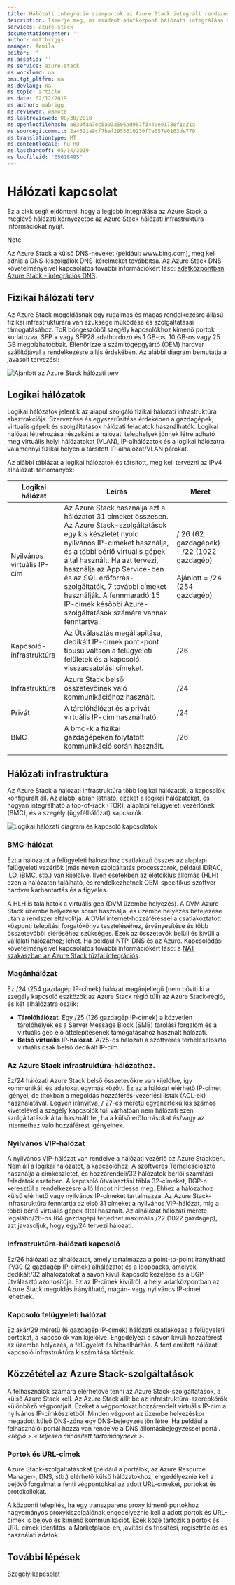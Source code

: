 ```yaml
---
title: Hálózati integráció szempontok az Azure Stack integrált rendszerek |} A Microsoft Docs
description: Ismerje meg, mi mindent adatközpont hálózati integrálása az Azure Stack több csomópontos tervezése.
services: azure-stack
documentationcenter: ''
author: mattbriggs
manager: femila
editor: ''
ms.assetid: ''
ms.service: azure-stack
ms.workload: na
pms.tgt_pltfrm: na
ms.devlang: na
ms.topic: article
ms.date: 02/12/2019
ms.author: mabrigg
ms.reviewer: wamota
ms.lastreviewed: 08/30/2018
ms.openlocfilehash: a839faa7ec5a93a506ad967f3449ee1788f1a21a
ms.sourcegitcommit: 2a4321a9cf7bef2955610230f7e057e0163de779
ms.translationtype: MT
ms.contentlocale: hu-HU
ms.lasthandoff: 05/14/2019
ms.locfileid: "65618495"
---
```

# <a name="network-connectivity"></a>Hálózati kapcsolat
Ez a cikk segít eldönteni, hogy a legjobb integrálása az Azure Stack a meglévő hálózati környezetbe az Azure Stack hálózati infrastruktúra információkat nyújt. 

> [!NOTE]
> Az Azure Stack a külső DNS-neveket (például: www\.bing.com), meg kell adnia a DNS-kiszolgálók DNS-kérelmeket továbbítsa. Az Azure Stack DNS követelményeivel kapcsolatos további információkért lásd: [adatközpontban Azure Stack - integrációs DNS](azure-stack-integrate-dns.md).

## <a name="physical-network-design"></a>Fizikai hálózati terv
Az Azure Stack megoldásnak egy rugalmas és magas rendelkezésre állású fizikai infrastruktúrára van szüksége működése és szolgáltatásai támogatásához. ToR böngészőből szegély kapcsolókhoz kimenő portok korlátozva, SFP + vagy SFP28 adathordozó és 1 GB-os, 10 GB-os vagy 25 GB megbízhatóbbak. Ellenőrizze a számítógépgyártó (OEM) hardver szállítójával a rendelkezésre állás érdekében. Az alábbi diagram bemutatja a javasolt tervezési:

![Ajánlott az Azure Stack hálózati terv](media/azure-stack-network/recommended-design.png)


## <a name="logical-networks"></a>Logikai hálózatok
Logikai hálózatok jelentik az alapul szolgáló fizikai hálózati infrastruktúra absztrakciója. Szervezése és egyszerűsítése érdekében a gazdagépek, virtuális gépek és szolgáltatások hálózati feladatok használhatók. Logikai hálózat létrehozása részeként a hálózati telephelyek jönnek létre adható meg virtuális helyi hálózatokat (VLAN), IP-alhálózatok és a logikai hálózatra valamennyi fizikai helyen a társított IP-alhálózat/VLAN párokat.

Az alábbi táblázat a logikai hálózatok és társított, meg kell tervezni az IPv4 alhálózati tartományok:

| Logikai hálózat | Leírás | Méret | 
| -------- | ------------- | ------------ | 
| Nyilvános virtuális IP-cím | Az Azure Stack használja ezt a hálózatot 31 címeket összesen. Az Azure Stack-szolgáltatások egy kis készletét nyolc nyilvános IP-címeket használja, és a többi bérlő virtuális gépek által használt. Ha azt tervezi, használja az App Service-ben és az SQL erőforrás-szolgáltatók, 7 további címeket használják. A fennmaradó 15 IP-címek későbbi Azure-szolgáltatások számára vannak fenntartva. | / 26 (62 gazdagépek) – /22 (1022 gazdagép)<br><br>Ajánlott = /24 (254 gazdagép) | 
| Kapcsoló-infrastruktúra | Az Útválasztás megállapítása, dedikált IP-címek pont-pont típusú váltson a felügyeleti felületek és a kapcsoló visszacsatolási címeket. | /26 | 
| Infrastruktúra | Azure Stack belső összetevőinek való kommunikációhoz használt. | /24 |
| Privát | A tárolóhálózat és a privát virtuális IP-cím használható. | /24 | 
| BMC | A bmc-k a fizikai gazdagépeken folytatott kommunikáció során használt. | /26 | 
| | | |

## <a name="network-infrastructure"></a>Hálózati infrastruktúra
Az Azure Stack a hálózati infrastruktúra több logikai hálózatok, a kapcsolók konfigurált áll. Az alábbi ábrán látható, ezeket a logikai hálózatokat, és hogyan integrálható a top-of-rack (TOR), alaplapi felügyeleti vezérlőnek (BMC), és a szegély (ügyfélhálózat) kapcsolók.

![Logikai hálózati diagram és kapcsoló kapcsolatok](media/azure-stack-network/NetworkDiagram.png)

### <a name="bmc-network"></a>BMC-hálózat
Ezt a hálózatot a felügyeleti hálózathoz csatlakozó összes az alaplapi felügyeleti vezérlők (más néven szolgáltatás processzorok, például iDRAC, iLO, iBMC, stb.) van kijelölve. Ilyen esetekben az életciklus állomás (HLH) ezen a hálózaton található, és rendelkezhetnek OEM-specifikus szoftver hardver karbantartás és a figyelés. 

A HLH is találhatók a virtuális gép (DVM üzembe helyezés). A DVM Azure Stack üzembe helyezése során használja, és üzembe helyezés befejezése után a rendszer eltávolítja. A DVM internet-hozzáféréssel a csatlakoztatott központi telepítési forgatókönyv teszteléséhez, érvényesítése és több összetevőből eléréséhez szükséges. Ezek az összetevők belüli és kívüli a vállalati hálózathoz; lehet. Ha például NTP, DNS és az Azure. Kapcsolódási követelményeivel kapcsolatos további információkért lásd: a [NAT szakaszban az Azure Stack tűzfal integrációs](azure-stack-firewall.md#network-address-translation). 

### <a name="private-network"></a>Magánhálózat
Ez /24 (254 gazdagép IP-címek) hálózat magánjellegű (nem bővíti ki a szegély kapcsoló eszközök az Azure Stack régió túli) az Azure Stack-régió, és két alhálózatra oszlik:

- **Tárolóhálózat**. Egy /25 (126 gazdagép IP-címek) a közvetlen tárolóhelyek és a Server Message Block (SMB) tárolási forgalom és a virtuális gép élő áttelepítésének támogatásához használt hálózati. 
- **Belső virtuális IP-hálózat**. A/25-ös hálózati a szoftveres terheléselosztó virtuális csak belső dedikált IP-cím.

### <a name="azure-stack-infrastructure-network"></a>Az Azure Stack infrastruktúra-hálózathoz.
Ez/24 hálózati Azure Stack belső összetevőkre van kijelölve, így kommunikál, és adatokat egymás között. Ez az alhálózat elérhető IP-címet igényel, de titokban a megoldás hozzáférés-vezérlési listák (ACL-ek) használatával. Legyen irányítva, / 27-es méretű egyenértékű kis számos kivételével a szegély kapcsolók túli várhatóan nem hálózati ezen szolgáltatások által használt fel, ha a külső erőforrásokat és/vagy az internethez való hozzáférést igényelnek. 

### <a name="public-vip-network"></a>Nyilvános VIP-hálózat
A nyilvános VIP-hálózat van rendelve a hálózati vezérlő az Azure Stackben. Nem áll a logikai hálózatot, a kapcsolóhoz. A szoftveres Terheléselosztó használja a címkészletet, és hozzárendeli/32 hálózatok bérlői számítási feladatok esetében. A kapcsoló útválasztási tábla 32-címeket, BGP-n keresztül a rendelkezésre álló láncot hirdesse meg. Ehhez a hálózathoz külső elérhető vagy nyilvános IP-címeket tartalmazza. Az Azure Stack-infrastruktúra fenntartja az első 31 címeket a nyilvános VIP-hálózat, míg a többi bérlő virtuális gépek által használt. Az alhálózat hálózati mérete legalább/26-os (64 gazdagép) terjedhet maximális /22 (1022 gazdagép), azt javasoljuk, hogy egy/24 tervezi hálózati.

### <a name="switch-infrastructure-network"></a>Infrastruktúra-hálózati kapcsoló
Ez/26 hálózati az alhálózatot, amely tartalmazza a point-to-point irányítható IP/30 (2 gazdagép IP-címek) alhálózatot és a loopbacks, amelyek dedikált/32 alhálózatokat a sávon kívüli kapcsoló kezelése és a BGP-útválasztó azonosítója. Ez az IP-címek kívülről, a helyi adatközpontban az Azure Stack megoldás irányítható, magán- vagy nyilvános IP-címei lehetnek.

### <a name="switch-management-network"></a>Kapcsoló felügyeleti hálózat
Ez akár/29 méretű (6 gazdagép IP-címek) hálózati csatlakozás a felügyeleti portokat, a kapcsolók van kijelölve. Engedélyezi a sávon kívüli hozzáférést az üzembe helyezés, a felügyelet és hibaelhárítás. A fent említett hálózati kapcsoló infrastruktúra kiszámítása történik.

## <a name="publish-azure-stack-services"></a>Közzététel az Azure Stack-szolgáltatások
A felhasználók számára elérhetővé tenni az Azure Stack-szolgáltatások, a külső Azure Stack kell. Az Azure Stack állít be az infrastruktúra-szerepkörök különböző végpontjait. Ezeket a végpontokat hozzárendelt virtuális IP-cím a nyilvános IP-címkészletből. Minden végpont az üzembe helyezéskor megadott külső DNS-zóna egy DNS-bejegyzés jön létre. Ha például a felhasználói portál hozzá van rendelve a DNS állomásbejegyzéssel portál.  *&lt;régió >.&lt; teljesen minősített tartományneve >*.

### <a name="ports-and-urls"></a>Portok és URL-címek
Azure Stack-szolgáltatásokat (például a portálok, az Azure Resource Manager-, DNS, stb.) elérhető külső hálózatokhoz, engedélyeznie kell a bejövő forgalmat a fenti végpontokkal az adott URL-címeket, portokat és protokollokat.
 
A központi telepítés, ha egy transzparens proxy kimenő portokhoz hagyományos proxykiszolgálónak engedélyeznie kell a adott portok és URL-címek is [bejövő](azure-stack-integrate-endpoints.md#ports-and-protocols-inbound) és [kimenő](azure-stack-integrate-endpoints.md#ports-and-urls-outbound) kommunikációt. Ezek közé tartozik a portok és URL-címek identitás, a Marketplace-en, javítási és frissítési, regisztrációs és használati adatok.

## <a name="next-steps"></a>További lépések
[Szegély kapcsolat](azure-stack-border-connectivity.md)
